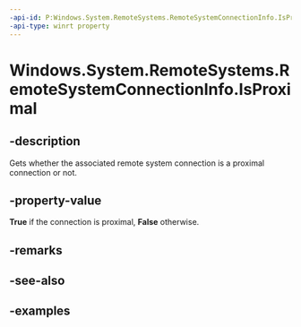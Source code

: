 ```yaml
---
-api-id: P:Windows.System.RemoteSystems.RemoteSystemConnectionInfo.IsProximal
-api-type: winrt property
---
```


<!-- Property syntax.
public bool IsProximal { get; }
-->

# Windows.System.RemoteSystems.RemoteSystemConnectionInfo.IsProximal

## -description
Gets whether the associated remote system connection is a proximal connection or not. 

## -property-value
**True** if the connection is proximal, **False** otherwise.

## -remarks

## -see-also

## -examples


